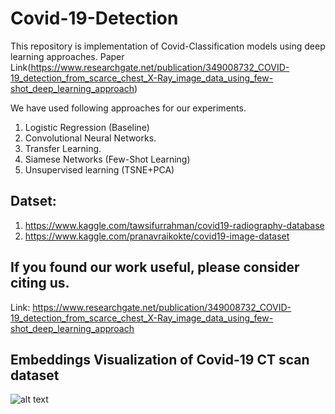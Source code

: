 # Covid-19-Detection
This repository is implementation of Covid-Classification models using deep learning approaches. Paper Link(https://www.researchgate.net/publication/349008732_COVID-19_detection_from_scarce_chest_X-Ray_image_data_using_few-shot_deep_learning_approach)

We have used following approaches for our experiments.
1. Logistic Regression (Baseline)
2. Convolutional Neural Networks.
3. Transfer Learning.
4. Siamese Networks (Few-Shot Learning)
5. Unsupervised learning (TSNE+PCA)


## Datset:
1. https://www.kaggle.com/tawsifurrahman/covid19-radiography-database
2. https://www.kaggle.com/pranavraikokte/covid19-image-dataset

## If you found our work useful, please consider citing us.
Link: https://www.researchgate.net/publication/349008732_COVID-19_detection_from_scarce_chest_X-Ray_image_data_using_few-shot_deep_learning_approach


## Embeddings Visualization of Covid-19 CT scan dataset
![alt text](https://github.com/shruti-jadon/Covid-19-Detection/blob/main/tsne_plot.png)

